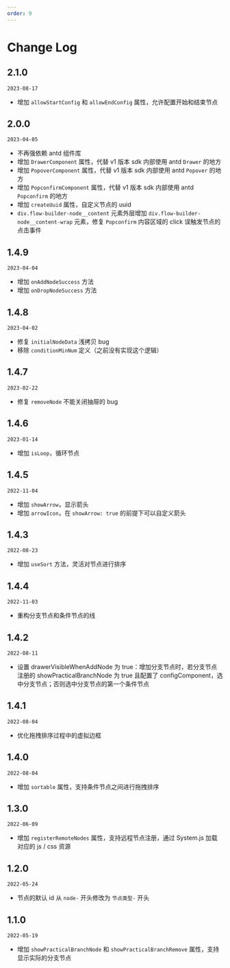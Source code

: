 ```yaml
---
order: 9
---
```


# Change Log

## 2.1.0

`2023-08-17`

- 增加 `allowStartConfig` 和 `allowEndConfig` 属性，允许配置开始和结束节点

## 2.0.0

`2023-04-05`

- 不再强依赖 antd 组件库
- 增加 `DrawerComponent` 属性，代替 v1 版本 sdk 内部使用 antd `Drawer` 的地方
- 增加 `PopoverComponent` 属性，代替 v1 版本 sdk 内部使用 antd `Popover` 的地方
- 增加 `PopconfirmComponent` 属性，代替 v1 版本 sdk 内部使用 antd `Popconfirm` 的地方
- 增加 `createUuid` 属性，自定义节点的 uuid
- `div.flow-builder-node__content` 元素外层增加 `div.flow-builder-node__content-wrap` 元素，修复 `Popconfirm` 内容区域的 click 误触发节点的点击事件

## 1.4.9

`2023-04-04`

- 增加 `onAddNodeSuccess` 方法
- 增加 `onDropNodeSuccess` 方法

## 1.4.8

`2023-04-02`

- 修复 `initialNodeData` 浅拷贝 bug
- 移除 `conditionMinNum` 定义（之前没有实现这个逻辑）

## 1.4.7

`2023-02-22`

- 修复 `removeNode` 不能关闭抽屉的 bug

## 1.4.6

`2023-01-14`

- 增加 `isLoop`，循环节点

## 1.4.5

`2022-11-04`

- 增加 `showArrow`，显示箭头
- 增加 `arrowIcon`，在 `showArrow: true` 的前提下可以自定义箭头

## 1.4.3

`2022-08-23`

- 增加 `useSort` 方法，灵活对节点进行排序

## 1.4.4

`2022-11-03`

- 重构分支节点和条件节点的线

## 1.4.2

`2022-08-11`

- 设置 drawerVisibleWhenAddNode 为 true：增加分支节点时，若分支节点注册的 showPracticalBranchNode 为 true 且配置了 configComponent，选中分支节点；否则选中分支节点的第一个条件节点

## 1.4.1

`2022-08-04`

- 优化拖拽排序过程中的虚拟边框

## 1.4.0

`2022-08-04`

- 增加 `sortable` 属性，支持条件节点之间进行拖拽排序

## 1.3.0

`2022-06-09`

- 增加 `registerRemoteNodes` 属性，支持远程节点注册，通过 System.js 加载对应的 js / css 资源

## 1.2.0

`2022-05-24`

- 节点的默认 id 从 `node-` 开头修改为 `节点类型-` 开头

## 1.1.0

`2022-05-19`

- 增加 `showPracticalBranchNode` 和 `showPracticalBranchRemove` 属性，支持显示实际的分支节点

